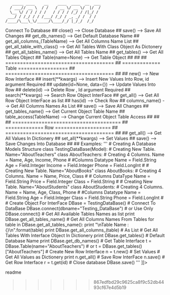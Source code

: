 	

	   _____ ____    __    ____  ____  __  ___
	  / ___// __ \  / /   / __ \/ __ \/  |/  /
	  \__ \/ / / / / /   / / / / /_/ / /|_/ / 
	 ___/ / /_/ / / /___/ /_/ / _, _/ /  / /  
	/____/\___\_\/_____/\____/_/ |_/_/  /_/   
	                                          
	

  <![CDATA[
# sqlorm
Object-Relational Mapper For Python Sqlite3

# On Progress

author:
	surajsinghbisht054@gmail.com

## Contributing
1. Fork it!
2. Create your feature branch: `git checkout -b my-new-feature`
3. Commit your changes: `git commit -am 'Add some feature'`
4. Push to the branch: `git push origin my-new-feature`
5. Submit a pull request :D


## ^^^^^^^^^^^^^^^^^^^^^^^^^^^^^^^^^^^^^
##       Object InterFace Manual
## ^^^^^^^^^^^^^^^^^^^^^^^^^^^^^^^^^^^^^
## author:
##   S.S.B
##   surajsinghbisht054@gmail.com
##   https://bitforestinfo.blogspot.com
##
##
## About sqlorm:  
##       A Python object relational mapper for SQLite3.
##
## Reference:  https://www.sqlite.org/lang.html
##            https://docs.python.org/3/library/sqlite3.html
##
## Import:
##   from sqlorm import Model, Field
##
##
## =====================================
## =========== DataBase ================
## =====================================
##
##   connect(path="", dbname=None)   --> Connect To Database
##   close()                         --> Close Database    
##   save()                          --> Save All Changes
##   get_db_names()                  --> Get Default Database Name
##   get_all_columns_(TableName)     --> Get All Columns Name List
##   get_all_table_with_class()      --> Get All Tables With Class Object As Dictonery
##   get_all_tables_name()           --> Get All Tables Name
##   get_tables()                    --> Get All Tables Object
##   Table(name=None)                --> Get Table Object
##
##
## =====================================
## ============= Table =================   
## =====================================
##
##   new()               --> New Row Interface
##   insert(**kwargs)    --> Insert New Values Into Row, id argument Required
##   update(id=None, data={}) --> Update Values Into Row
##   delete(id)          --> Delete Row , Id argument Required
##   search(**kwargs)    --> Search Row Object InterFace
##   get_all()           --> Get All Row Object InterFace as list
##   has(id)             --> Check Row
##   columns_name()      --> Get All Columns Names As List
##   save()              --> Save All Changes
##   get_tables_name()   --> Get Current Object Table Name
##   table_access(TableName) --> Change Current Object Table Access
##
##
## =====================================
## ============= Row ===================
## =====================================
##
##   get_all()           --> Get All Values In Dictionery
##   set_all(**kwargs)   --> Set Values
##   save()              --> Save Changes Into Database
##

## Examples:
	'''
	# Creating A Database Models Structure
	class TestingDataBase(Model):
    	# Creating New Table. Name="AboutTeachers"
    	class AboutTeachers:
        	# Creating 4 Columns. Name = Name, Age, Income, Phone
        	#
        	#Columns     Datatype
	        Name    =   Field.String
    	    Age     =   Field.Integer
    	    Income  =   Field.Integer
    	    Phone   =   Field.LongInt
    	    #
	
	    # Creating New Table. Name="AboutBooks"
	    class AboutBooks:
	        # Creating 4 Columns. Name = Name, Price, Class
    	    #
        	# Columns   DataType
        	Name    =   Field.String
        	Price   =   Field.Integer
        	Class   =   Field.String
        	#                   

	    # Creating New Table. Name="AboutStudents"
    	class AboutStudents:
        	# Creating 4 Columns. Name = Name, Age, Class, Phone
       		 #
        	#Columns     Datatype
        	Name    =   Field.String
        	Age     =   Field.Integer
        	Class  =   Field.String
        	Phone   =   Field.LongInt
        	#



	# Create Object For InterFace        
	DBase = TestingDataBase()

	# Connect To DataBase
	DBase.connect(dbname="Testing_DataBase")
	# or Use Only DBase.connect() 

	# Get All Available Tables Names as list
	print DBase.get_all_tables_name()

	# Get All Columns Names From Tables
	for table in DBase.get_all_tables_name():
    	print "\nTable Name : {}\n".format(table) 
    	print DBase.get_all_columns_(table) # As List

	# Get All Tables With Interface Object In Dictionery
	print DBase.get_tables()

	# Default Database Name 
	print DBase.get_db_names()


	# Get Table Interface
	t = DBase.Table(name="AboutTeachers")
	# or
	t = DBase.get_tables()["AboutTeachers"]


	# Create New Row Interface
	n = t.new()
	# Set Values


	# Get All Values as Dictionery
	print n.get_all()

	# Save Row InterFace 
	n.save()
	# Get Row Interface
	r = t.get(id)


	# Close database
	DBase.save()
	'''
]]></content>
  <tabTrigger>readme</tabTrigger>
</snippet>
>>>>>>> 867edfbd29c9625ca8f9c52db4493cf67e4d5b19
